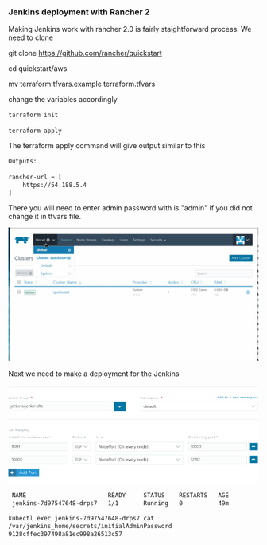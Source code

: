 ### Jenkins deployment with Rancher 2 ###

Making Jenkins work with rancher 2.0 is fairly staightforward process. We need to clone

git clone https://github.com/rancher/quickstart

cd quickstart/aws


mv terraform.tfvars.example terraform.tfvars


change the variables accordingly 

```
tarraform init

terraform apply
```
The terraform apply command will give output similar to this 
```
Outputs:

rancher-url = [
    https://54.188.5.4
]
```

There you will need to enter admin password with is "admin" if you did not change it in tfvars file. 

![](Deploy.gif)

Next we need to make a deployment for the Jenkins 

![](docker-image.png)




``` kubectl get pod
 NAME                       READY     STATUS    RESTARTS   AGE
 jenkins-7d97547648-drps7   1/1       Running   0          49m 

```


```
kubectl exec jenkins-7d97547648-drps7 cat /var/jenkins_home/secrets/initialAdminPassword
9128cffec397498a81ec998a26513c57
```

